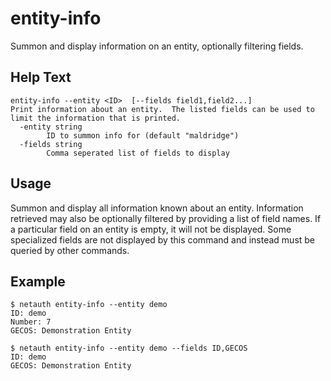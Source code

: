 # entity-info

Summon and display information on an entity, optionally filtering
fields.

## Help Text

```
entity-info --entity <ID>  [--fields field1,field2...]
Print information about an entity.  The listed fields can be used to
limit the information that is printed.
  -entity string
        ID to summon info for (default "maldridge")
  -fields string
        Comma seperated list of fields to display
```

## Usage

Summon and display all information known about an entity.  Information
retrieved may also be optionally filtered by providing a list of field
names.  If a particular field on an entity is empty, it will not be
displayed.  Some specialized fields are not displayed by this command
and instead must be queried by other commands.

## Example

```
$ netauth entity-info --entity demo
ID: demo
Number: 7
GECOS: Demonstration Entity

$ netauth entity-info --entity demo --fields ID,GECOS
ID: demo
GECOS: Demonstration Entity
```
